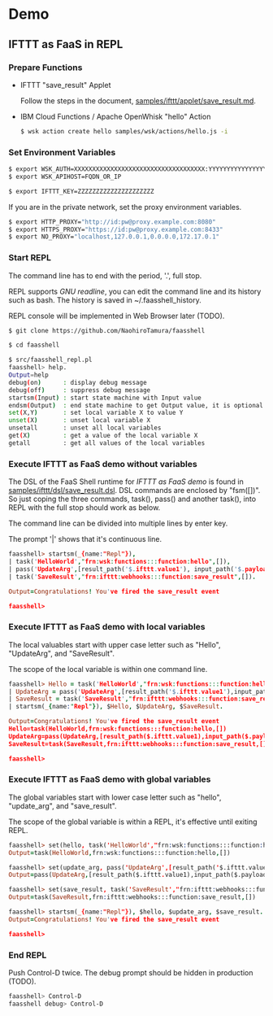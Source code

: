 # Demo

## IFTTT as FaaS in REPL

### Prepare Functions

* IFTTT "save_result" Applet

  Follow the steps in the document, [samples/ifttt/applet/save_result.md](./ifttt/applet/save_result.md).

* IBM Cloud Functions / Apache OpenWhisk "hello" Action

  ```sh
  $ wsk action create hello samples/wsk/actions/hello.js -i
  ```

### Set Environment Variables

```sh
$ export WSK_AUTH=XXXXXXXXXXXXXXXXXXXXXXXXXXXXXXXXXXXX:YYYYYYYYYYYYYYYYYYYYYYYYYYYYYYYYYYYYYYYYYYYYYYYYYYYYYYYYYYYYYYYY
$ export WSK_APIHOST=FQDN_OR_IP

$ export IFTTT_KEY=ZZZZZZZZZZZZZZZZZZZZZ
```

If you are in the private network, set the proxy environment variables.

```sh
$ export HTTP_PROXY="http://id:pw@proxy.example.com:8080"
$ export HTTPS_PROXY="https://id:pw@proxy.example.com:8433"
$ export NO_PROXY="localhost,127.0.0.1,0.0.0.0,172.17.0.1"
```

### Start REPL

The command line has to end with the period, '.', full stop.

REPL supports *GNU readline*, you can edit the command line and its history such as bash. The history is saved in ~/.faasshell_history.

REPL console will be implemented in Web Browser later (TODO).

```sh
$ git clone https://github.com/NaohiroTamura/faasshell

$ cd faasshell

$ src/faasshell_repl.pl
faasshell> help.
Output=help
debug(on)      : display debug message
debug(off)     : suppress debug message
startsm(Input) : start state machine with Input value
endsm(Output)  : end state machine to get Output value, it is optional
set(X,Y)       : set local variable X to value Y
unset(X)       : unset local variable X
unsetall       : unset all local variables
get(X)         : get a value of the local variable X
getall         : get all values of the local variables
```

### Execute IFTTT as FaaS demo without variables

The DSL of the FaaS Shell runtime for *IFTTT as FaaS demo* is found in [samples/ifttt/dsl/save_result.dsl](./ifttt/dsl/save_result.dsl). DSL commands are enclosed by "fsm([])". 
So just coping the three commands, task(), pass() and another task(), into REPL with the full stop should work as below.

The command line can be divided into multiple lines by enter key.

The prompt '\|' shows that it's continuous line.

```prolog
faasshell> startsm(_{name:"Repl"}),
| task('HelloWorld',"frn:wsk:functions:::function:hello",[]),
| pass('UpdateArg',[result_path('$.ifttt.value1'), input_path('$.payload'), output_path('$.ifttt')]),
| task('SaveResult',"frn:ifttt:webhooks:::function:save_result",[]).

Output=Congratulations! You've fired the save_result event

faasshell>

```

### Execute IFTTT as FaaS demo with local variables

The local valuables start with upper case letter such as "Hello", "UpdateArg", and "SaveResult".

The scope of the local variable is within one command line.

```prolog
faasshell> Hello = task('HelloWorld',"frn:wsk:functions:::function:hello",[]),
| UpdateArg = pass('UpdateArg',[result_path('$.ifttt.value1'),input_path('$.payload'),output_path('$.ifttt')]),
| SaveResult = task('SaveResult',"frn:ifttt:webhooks:::function:save_result",[]),
| startsm(_{name:"Repl"}), $Hello, $UpdateArg, $SaveResult.

Output=Congratulations! You've fired the save_result event
Hello=task(HelloWorld,frn:wsk:functions:::function:hello,[])
UpdateArg=pass(UpdateArg,[result_path($.ifttt.value1),input_path($.payload),output_path($.ifttt)])
SaveResult=task(SaveResult,frn:ifttt:webhooks:::function:save_result,[])

faasshell>
```

### Execute IFTTT as FaaS demo with global variables

The global variables start with lower case letter such as "hello", "update_arg", and "save_result".

The scope of the global variable is within a REPL, it's effective until exiting REPL.

```prolog
faasshell> set(hello, task('HelloWorld',"frn:wsk:functions:::function:hello",[])).
Output=task(HelloWorld,frn:wsk:functions:::function:hello,[])

faasshell> set(update_arg, pass('UpdateArg',[result_path('$.ifttt.value1'),input_path('$.payload'),output_path('$.ifttt')])).
Output=pass(UpdateArg,[result_path($.ifttt.value1),input_path($.payload),output_path($.ifttt)])

faasshell> set(save_result, task('SaveResult',"frn:ifttt:webhooks:::function:save_result",[])).
Output=task(SaveResult,frn:ifttt:webhooks:::function:save_result,[])

faasshell> startsm(_{name:"Repl"}), $hello, $update_arg, $save_result.
Output=Congratulations! You've fired the save_result event

faasshell>
```

### End REPL

Push Control-D twice. The debug prompt should be hidden in production (TODO).

```sh
faasshell> Control-D
faasshell debug> Control-D
```
